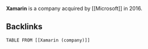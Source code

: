 **Xamarin** is a company acquired by [[Microsoft]] in 2016.

## Backlinks

```dataview
TABLE FROM [[Xamarin (company)]]
```
